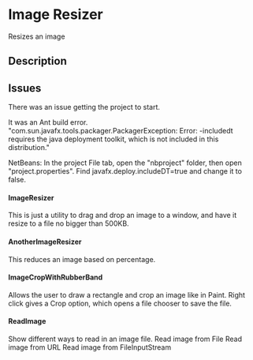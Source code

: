 # Image Resizer

Resizes an image

## Description


## Issues

There was an issue getting the project to start.

It was an Ant build error.
"com.sun.javafx.tools.packager.PackagerException: Error: -includedt requires the java deployment toolkit, which is not included in this distribution."

NetBeans: In the project File tab, open the "nbproject" folder, then open "project.properties".  Find javafx.deploy.includeDT=true and change it to false.

#### ImageResizer
This is just a utility to drag and drop an image to a window, and have it resize to a file no bigger than 500KB.

#### AnotherImageResizer
This reduces an image based on percentage.

#### ImageCropWithRubberBand
Allows the user to draw a rectangle and crop an image like in Paint. Right click gives a Crop option, which opens a file chooser to save the file.

#### ReadImage
Show different ways to read in an image file.
Read image from File
Read image from URL
Read image from FileInputStream

